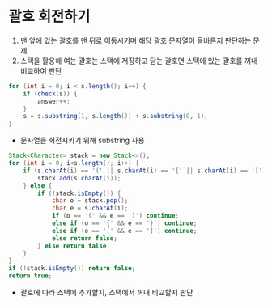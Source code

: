 # 괄호 회전하기

1. 맨 앞에 있는 괄호를 맨 뒤로 이동시키며 해당 괄호 문자열이 올바른지 판단하는 문제
2. 스택을 활용해 여는 괄호는 스택에 저장하고 닫는 괄호면 스택에 있는 괄호를 꺼내 비교하여 판단

```java
for (int i = 0; i < s.length(); i++) {
    if (check(s)) {
        answer++;
    }
    s = s.substring(1, s.length()) + s.substring(0, 1);
}
```
- 문자열을 회전시키기 위해 substring 사용

```java
Stack<Character> stack = new Stack<>();
for (int i = 0; i<s.length(); i++) {
    if (s.charAt(i) == '(' || s.charAt(i) == '{' || s.charAt(i) == '[') {
        stack.add(s.charAt(i));
    } else {
        if (!stack.isEmpty()) {
            char o = stack.pop();
            char e = s.charAt(i);
            if (o == '(' && e == ')') continue;
            else if (o == '{' && e == '}') continue;
            else if (o == '[' && e == ']') continue;
            else return false;
        } else return false;
    }
}
if (!stack.isEmpty()) return false;
return true;
```

- 괄호에 따라 스택에 추가할지, 스택에서 꺼내 비교할지 판단